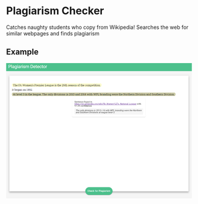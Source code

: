 # Plagiarism Checker

Catches naughty students who copy from Wikipedia! Searches the web for similar webpages and finds plagiarism

## Example

![Screenshot](https://raw.githubusercontent.com/yotam180/plagiarism-checker/master/doc/sample_picture.png)

